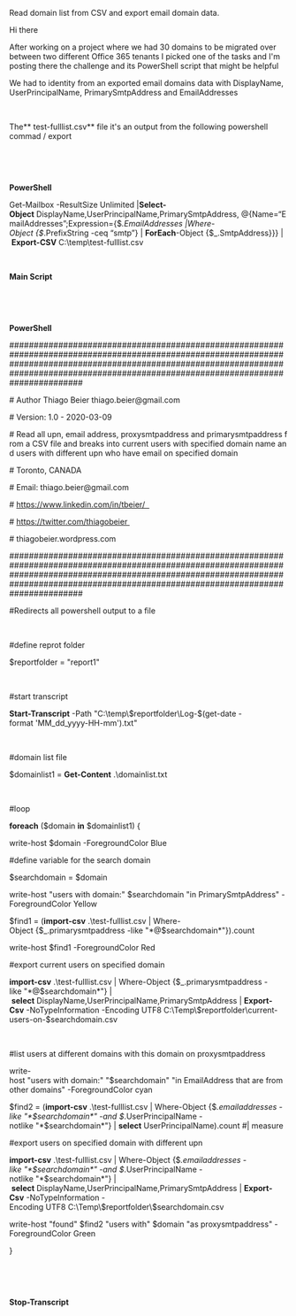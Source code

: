 Read domain list from CSV and export email domain data.

Hi there

After working on a project where we had 30 domains to be migrated over between
two different Office 365 tenants I picked one of the tasks and I'm posting there
the challenge and its PowerShell script that might be helpful 

We had to identity from an exported email domains data with DisplayName,
UserPrincipalName, PrimarySmtpAddress and EmailAddresses

 

The** test-fulllist.csv** file it's an output from the following powershell
commad / export

 

 

**PowerShell**

Get-Mailbox -ResultSize Unlimited \|**Select-Object** DisplayName,UserPrincipalName,PrimarySmtpAddress, \@{Name=“EmailAddresses”;Expression={\$_.EmailAddresses \|Where-Object {\$_.PrefixString -ceq “smtp”} \| **ForEach**-Object {\$_.SmtpAddress}}} \| **Export-CSV** C:\\temp\\test-fulllist.csv

 

**Main Script**

 

 

**PowerShell**

\#\#\#\#\#\#\#\#\#\#\#\#\#\#\#\#\#\#\#\#\#\#\#\#\#\#\#\#\#\#\#\#\#\#\#\#\#\#\#\#\#\#\#\#\#\#\#\#\#\#\#\#\#\#\#\#\#\#\#\#\#\#\#\#\#\#\#\#\#\#\#\#\#\#\#\#\#\#\#\#\#\#\#\#\#\#\#\#\#\#\#\#\#\#\#\#\#\#\#\#\#\#\#\#\#\#\#\#\#\#\#\#\#\#\#\#\#\#\#\#\#\#\#\#\#\#\#\#\#\#\#\#\#\#\#\#\#\#\#\#\#\#\#\#\#\#\#\#\#\#\#\#\#\#\#\#\#\#\#\#\#\#\#\#\#\#\#\#\#\#\#\#\#\#\#\#\#\#\#\#\#\#\#\#\#\#\#\#\#\#\#\#\#\#\#\#\#\#\#\#\#\#\#\#\#\#\#\#\#\#\#\#\#\#\#\#\#\#\#\#\#\#\#\#\#\#\#\#\#\#\#\#\#\#\#\#\#\#\# 

\# Author Thiago Beier thiago.beier\@gmail.com    

\# Version: 1.0 - 2020-03-09   

\# Read all upn, email address, proxysmtpaddress and primarysmtpaddress from a CSV file and breaks into current users with specified domain name and users with different upn who have email on specified domain 

\# Toronto, CANADA    

\# Email: thiago.beier\@gmail.com  

\# https://www.linkedin.com/in/tbeier/  

\# https://twitter.com/thiagobeier 

\# thiagobeier.wordpress.com 

\#\#\#\#\#\#\#\#\#\#\#\#\#\#\#\#\#\#\#\#\#\#\#\#\#\#\#\#\#\#\#\#\#\#\#\#\#\#\#\#\#\#\#\#\#\#\#\#\#\#\#\#\#\#\#\#\#\#\#\#\#\#\#\#\#\#\#\#\#\#\#\#\#\#\#\#\#\#\#\#\#\#\#\#\#\#\#\#\#\#\#\#\#\#\#\#\#\#\#\#\#\#\#\#\#\#\#\#\#\#\#\#\#\#\#\#\#\#\#\#\#\#\#\#\#\#\#\#\#\#\#\#\#\#\#\#\#\#\#\#\#\#\#\#\#\#\#\#\#\#\#\#\#\#\#\#\#\#\#\#\#\#\#\#\#\#\#\#\#\#\#\#\#\#\#\#\#\#\#\#\#\#\#\#\#\#\#\#\#\#\#\#\#\#\#\#\#\#\#\#\#\#\#\#\#\#\#\#\#\#\#\#\#\#\#\#\#\#\#\#\#\#\#\#\#\#\#\#\#\#\#\#\#\#\#\#\#\#\#   

\#Redirects all powershell output to a file  

 

\#define reprot folder 

\$reportfolder = "report1" 

 

\#start transcript 

**Start-Transcript** -Path "C:\\temp\\\$reportfolder\\Log-\$(get-date -format 'MM_dd_yyyy-HH-mm').txt" 

 

\#domain list file 

\$domainlist1 = **Get-Content** .\\domainlist.txt 

 

\#loop 

**foreach** (\$domain **in** \$domainlist1) { 

write-host \$domain -ForegroundColor Blue 

\#define variable for the search domain 

\$searchdomain = \$domain 

write-host "users with domain:" \$searchdomain "in PrimarySmtpAddress" -ForegroundColor Yellow 

\$find1 = (**import-csv** .\\test-fulllist.csv \| Where-Object {\$_.primarysmtpaddress -like "\*\@\$searchdomain\*"}).count 

write-host \$find1 -ForegroundColor Red 

\#export current users on specified domain 

**import-csv** .\\test-fulllist.csv \| Where-Object {\$_.primarysmtpaddress -like "\*\@\$searchdomain\*"} \| **select** DisplayName,UserPrincipalName,PrimarySmtpAddress \| **Export-Csv** -NoTypeInformation -Encoding UTF8 C:\\Temp\\\$reportfolder\\current-users-on-\$searchdomain.csv 

 

\#list users at different domains with this domain on proxysmtpaddress 

write-host "users with domain:" "\$searchdomain" "in EmailAddress that are from other domains" -ForegroundColor cyan 

\$find2 = (**import-csv** .\\test-fulllist.csv \| Where-Object {\$_.emailaddresses -like "\*\$searchdomain\*" -and \$_.UserPrincipalName -notlike "\*\$searchdomain\*"} \| **select** UserPrincipalName).count \#\| measure 

\#export users on specified domain with different upn 

**import-csv** .\\test-fulllist.csv \| Where-Object {\$_.emailaddresses -like "\*\$searchdomain\*" -and \$_.UserPrincipalName -notlike "\*\$searchdomain\*"} \| **select** DisplayName,UserPrincipalName,PrimarySmtpAddress \| **Export-Csv** -NoTypeInformation -Encoding UTF8 C:\\Temp\\\$reportfolder\\\$searchdomain.csv 

write-host "found" \$find2 "users with" \$domain "as proxysmtpaddress" -ForegroundColor Green 

} 

 

 

**Stop-Transcript**

 
